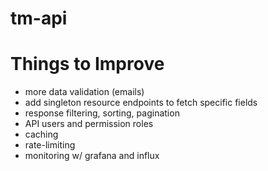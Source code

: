 # tm-api

# Things to Improve
 - more data validation (emails)
 - add singleton resource endpoints to fetch specific fields
 - response filtering, sorting, pagination
 - API users and permission roles
 - caching
 - rate-limiting
 - monitoring w/ grafana and influx